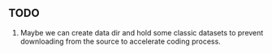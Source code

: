 
## TODO 
1. Maybe we can create data dir and hold some classic datasets to prevent downloading from the source to accelerate coding process.
